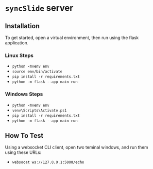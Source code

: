 # `syncSlide` server

## Installation

To get started, open a virtual environment, then run using the flask application.

### Linux Steps

- `python -mvenv env`
- `source env/bin/activate`
- `pip install -r requirements.txt`
- `python -m flask --app main run`

### Windows Steps

- `python -mvenv env`
- `venv\Scripts\Activate.ps1`
- `pip install -r requirements.txt`
- `python -m flask --app main run`

## How To Test

Using a websocket CLI client, open two teminal windows, and run them using these URLs:

- `websocat ws://127.0.0.1:5000/echo`
